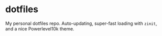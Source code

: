 # dotfiles

My personal dotfiles repo. Auto-updating, super-fast loading with `zinit`, and a nice Powerlevel10k theme.
